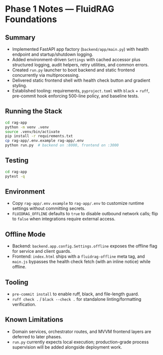 # Phase 1 Notes — FluidRAG Foundations

## Summary
- Implemented FastAPI app factory (`backend/app/main.py`) with health endpoint and startup/shutdown logging.
- Added environment-driven `Settings` with cached accessor plus structured logging, audit helpers, retry utilities, and common errors.
- Created `run.py` launcher to boot backend and static frontend concurrently via multiprocessing.
- Delivered static frontend shell with health check button and gradient styling.
- Established tooling: requirements, `pyproject.toml` with `black` + `ruff`, pre-commit hook enforcing 500-line policy, and baseline tests.

## Running the Stack
```bash
cd rag-app
python -m venv .venv
source .venv/bin/activate
pip install -r requirements.txt
cp rag-app/.env.example rag-app/.env
python run.py  # backend on :8000, frontend on :3000
```

## Testing
```bash
cd rag-app
pytest -q
```

## Environment
- Copy `rag-app/.env.example` to `rag-app/.env` to customize runtime settings without committing secrets.
- `FLUIDRAG_OFFLINE` defaults to `true` to disable outbound network calls; flip to `false` when integrations require external access.

## Offline Mode
- Backend: `backend.app.config.Settings.offline` exposes the offline flag for service and client guards.
- Frontend: `index.html` ships with a `fluidrag-offline` meta tag, and `main.js` bypasses the health check fetch (with an inline notice) while offline.

## Tooling
- `pre-commit install` to enable ruff, black, and file-length guard.
- `ruff check .` / `black --check .` for standalone linting/formatting verification.

## Known Limitations
- Domain services, orchestrator routes, and MVVM frontend layers are deferred to later phases.
- `run.py` currently expects local execution; production-grade process supervision will be added alongside deployment work.
